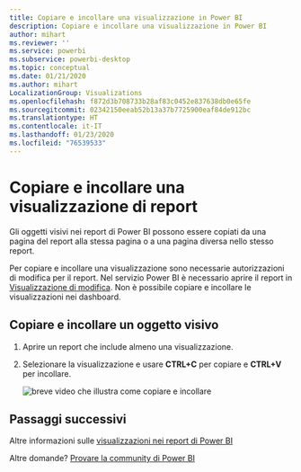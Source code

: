 ```yaml
---
title: Copiare e incollare una visualizzazione in Power BI
description: Copiare e incollare una visualizzazione in Power BI
author: mihart
ms.reviewer: ''
ms.service: powerbi
ms.subservice: powerbi-desktop
ms.topic: conceptual
ms.date: 01/21/2020
ms.author: mihart
LocalizationGroup: Visualizations
ms.openlocfilehash: f872d3b708733b28af83c0452e837638db0e65fe
ms.sourcegitcommit: 02342150eeab52b13a37b7725900eaf84de912bc
ms.translationtype: HT
ms.contentlocale: it-IT
ms.lasthandoff: 01/23/2020
ms.locfileid: "76539533"
---
```

# <a name="copy-and-paste-a-report-visualization"></a>Copiare e incollare una visualizzazione di report
Gli oggetti visivi nei report di Power BI possono essere copiati da una pagina del report alla stessa pagina o a una pagina diversa nello stesso report. 

Per copiare e incollare una visualizzazione sono necessarie autorizzazioni di modifica per il report. Nel servizio Power BI è necessario aprire il report in [Visualizzazione di modifica](../consumer/end-user-reading-view.md). Non è possibile copiare e incollare le visualizzazioni nei dashboard.

## <a name="copy-and-paste-a-visual"></a>Copiare e incollare un oggetto visivo

1. Aprire un report che include almeno una visualizzazione.  

2. Selezionare la visualizzazione e usare **CTRL+C** per copiare e **CTRL+V** per incollare.      

   ![breve video che illustra come copiare e incollare](media/power-bi-visualization-copy-paste/copypasteviznew.gif)

## <a name="next-steps"></a>Passaggi successivi
Altre informazioni sulle [visualizzazioni nei report di Power BI](power-bi-report-visualizations.md)

Altre domande? [Provare la community di Power BI](https://community.powerbi.com/)

